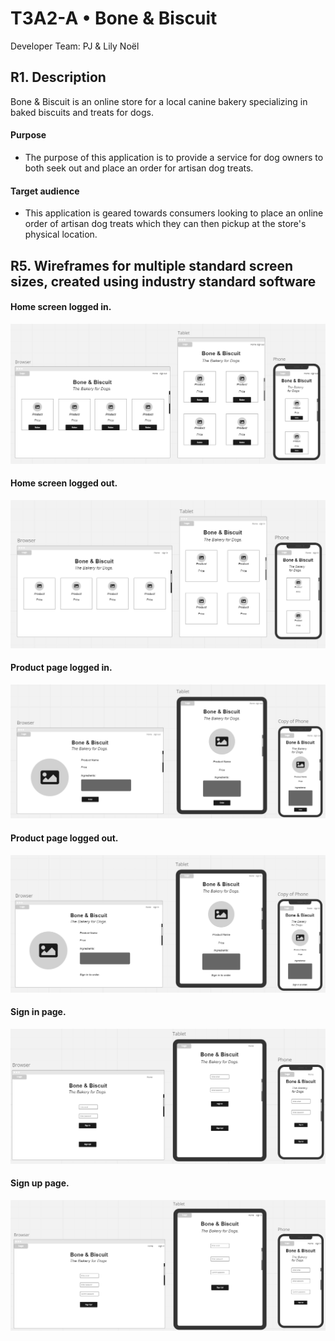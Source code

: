 # <b> T3A2-A • Bone & Biscuit </b>
Developer Team: PJ & Lily Noël

## R1. Description
Bone & Biscuit is an online store for a local canine bakery specializing in baked biscuits and treats for dogs. 

#### Purpose
- The purpose of this application is to provide a service for dog owners to both seek out and place an order for artisan dog treats. 

<!-- 

#### Functionality / Features
- User sign up / login 
- Create a new review
- Select a star rating 
- Edit & destroy own ratings  
  
- -->

#### Target audience
- This application is geared towards consumers looking to place an online order of artisan dog treats which they can then pickup at the store's physical location. 

<!-- #### Tech Stack -->


<!-- 
## R2. Dataflow Diagram 

## R3. Application Architecture Diagram

## R4. User Stories -->

## R5. Wireframes for multiple standard screen sizes, created using industry standard software

#### Home screen logged in.
![homeIn.png](docs/homeIn.png)
#### Home screen logged out.
![homeOut.png](docs/homeOut.png)
#### Product page logged in.
![itemIn.png](docs/itemIn.png)
#### Product page logged out.
![itemOut.png](docs/itemOut.png)
#### Sign in page.
![signIn.png](docs/signIn.png)
#### Sign up page.
![signUp.png](docs/signUp.png)



<!-- ## R6 Screenshots of your Trello board throughout the duration of your project  -->

<!-- ![logo](docs/logo.png) -->

